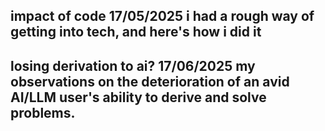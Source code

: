 impact of code
17/05/2025
i had a rough way of getting into tech, and here's how i did it
---
losing derivation to ai?
17/06/2025
my observations on the deterioration of an avid AI/LLM user's ability to derive and solve problems.
---

